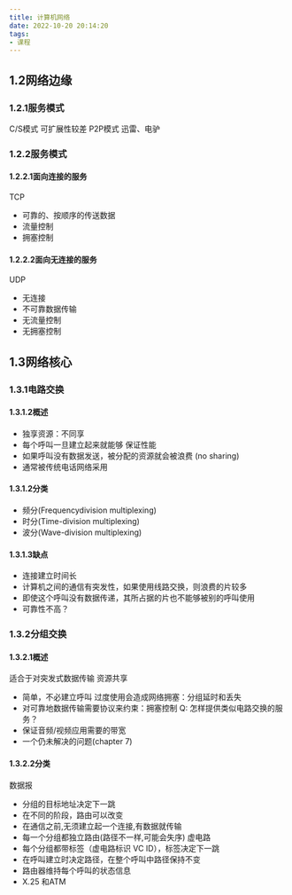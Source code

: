 ```yaml
---
title: 计算机网络
date: 2022-10-20 20:14:20
tags:
- 课程
---
```



## 1.2网络边缘


### 1.2.1服务模式
C/S模式
可扩展性较差
P2P模式
迅雷、电驴



### 1.2.2服务模式


#### 1.2.2.1面向连接的服务
TCP
- 可靠的、按顺序的传送数据
- 流量控制
- 拥塞控制

#### 1.2.2.2面向无连接的服务
UDP 
- 无连接
- 不可靠数据传输
- 无流量控制
- 无拥塞控制





## 1.3网络核心

### 1.3.1电路交换
#### 1.3.1.2概述
- 独享资源：不同享
- 每个呼叫一旦建立起来就能够
保证性能
- 如果呼叫没有数据发送，被分配的资源就会被浪费 (no sharing)
- 通常被传统电话网络采用
#### 1.3.1.2分类
- 频分(Frequencydivision multiplexing)
- 时分(Time-division multiplexing)
- 波分(Wave-division multiplexing)
#### 1.3.1.3缺点
- 连接建立时间长
- 计算机之间的通信有突发性，如果使用线路交换，则浪费的片较多
- 即使这个呼叫没有数据传递，其所占据的片也不能够被别的呼叫使用
- 可靠性不高？

### 1.3.2分组交换
#### 1.3.2.1概述
适合于对突发式数据传输
资源共享
- 简单，不必建立呼叫
过度使用会造成网络拥塞：分组延时和丢失
- 对可靠地数据传输需要协议来约束：拥塞控制
Q: 怎样提供类似电路交换的服务？
- 保证音频/视频应用需要的带宽
- 一个仍未解决的问题(chapter 7)
#### 1.3.2.2分类
数据报
- 分组的目标地址决定下一跳
- 在不同的阶段，路由可以改变
- 在通信之前,无须建立起一个连接,有数据就传输
- 每一个分组都独立路由(路径不一样,可能会失序)
虚电路
- 每个分组都带标签（虚电路标识 VC ID），标签决定下一跳
- 在呼叫建立时决定路径，在整个呼叫中路径保持不变
- 路由器维持每个呼叫的状态信息
- X.25 和ATM





































































































































































































